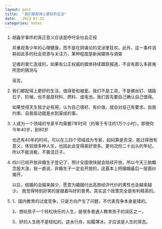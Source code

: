 ```yaml
---
layout: post
title:  "我们都配得上更好的生活"
date:   2023-01-31
categories: notes
---
```


1. 胡鑫宇事件的真正意义应该是呼吁全社会正视

   并重视青少年的心理健康，而不是在阴谋论的泥淖里狂欢。此外，这一事件消耗如此多的社会资源与关注力，某种程度是新闻媒体与调查

   记者的衰亡造成的，如果有公正权威的媒体持续跟踪报道，不会有那么多匪夷所思的猜测与

   谣言。

2. 我们都配得上更好的生活，值得爱和被爱。我们不是工具，不是螺丝钉、铺路石子、阶梯，也不是原材料、燃料、或电池。我们首先要自己确认自己值得。

   如果觉得天生我才必有用，认为自己很好、有价值，就会对自己有要求。自我约束、自我驱动就是水到渠成的事。

3. 人成为一个领域的专家平均需要7年时间（约等于专注的1万个小时）。即使你今年40岁，到80岁

   也还有40年的时间，可以在三四个领域成为专家，起码算是资深，能过得很有意义，体验很多种人生，也因此会变得美好很多。更何况你二十出头的年纪，所以不能消极，不要混日子。

4. 四川已经开放非婚生子登记了，预计全国很快就会陆续开放，所以今天三胎概念股大涨，我一直说，非婚生子一定会开放的，这基本上把婚姻最后一层面纱揭开。

   以后，结婚的会越来越少，愿意为婚姻付出高昂经济代价的男性也会越来越少。 我觉得特别好笑的是跟着叫好的普男。其实这个政策完全是有利精英的。

5. 1、国内教育的过度竞争，只是方向产生了问题，不代表竞争本身是错的。

   2、想给孩子一个轻松快乐的人生，是很多普通人教育孩子的误区之一。

   3、好的人生绝不是轻松的。逆水行舟，如履薄冰，才应该是人生的常态。 
